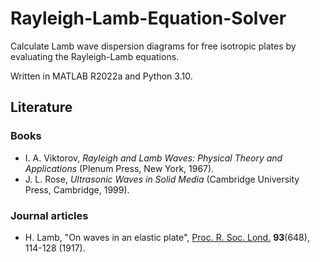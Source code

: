 # Rayleigh-Lamb-Equation-Solver
Calculate Lamb wave dispersion diagrams for free isotropic plates by evaluating the Rayleigh-Lamb equations. 

Written in MATLAB R2022a and Python 3.10.

## Literature

### Books
* I. A. Viktorov, *Rayleigh and Lamb Waves: Physical Theory and Applications* (Plenum Press, New York, 1967).
* J. L. Rose, *Ultrasonic Waves in Solid Media* (Cambridge University Press, Cambridge, 1999).

### Journal articles
* H. Lamb, "On waves in an elastic plate", [Proc. R. Soc. Lond.](https://doi.org/10.1098/rspa.1917.0008) **93**(648), 114-128 (1917).
